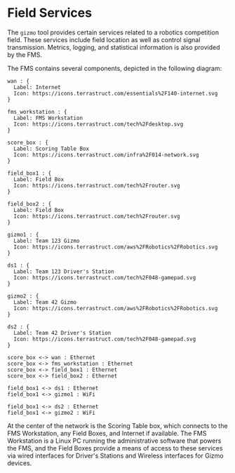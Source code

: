 # Field Services

The `gizmo` tool provides certain services related to a robotics
competition field.  These services include field location as well as
control signal transmission.  Metrics, logging, and statistical
information is also provided by the FMS.

The FMS contains several components, depicted in the following diagram:


```d2
wan : {
  Label: Internet
  Icon: https://icons.terrastruct.com/essentials%2F140-internet.svg
}

fms_workstation : {
  Label: FMS Workstation
  Icon: https://icons.terrastruct.com/tech%2Fdesktop.svg
}

score_box : {
  Label: Scoring Table Box
  Icon: https://icons.terrastruct.com/infra%2F014-network.svg
}

field_box1 : {
  Label: Field Box
  Icon: https://icons.terrastruct.com/tech%2Frouter.svg
}

field_box2 : {
  Label: Field Box
  Icon: https://icons.terrastruct.com/tech%2Frouter.svg
}

gizmo1 : {
  Label: Team 123 Gizmo
  Icon: https://icons.terrastruct.com/aws%2FRobotics%2FRobotics.svg
}

ds1 : {
  Label: Team 123 Driver's Station
  Icon: https://icons.terrastruct.com/tech%2F048-gamepad.svg
}

gizmo2 : {
  Label: Team 42 Gizmo
  Icon: https://icons.terrastruct.com/aws%2FRobotics%2FRobotics.svg
}

ds2 : {
  Label: Team 42 Driver's Station
  Icon: https://icons.terrastruct.com/tech%2F048-gamepad.svg
}

score_box <-> wan : Ethernet
score_box <-> fms_workstation : Ethernet
score_box <-> field_box1 : Ethernet
score_box <-> field_box2 : Ethernet

field_box1 <-> ds1 : Ethernet
field_box1 <-> gizmo1 : WiFi

field_box1 <-> ds2 : Ethernet
field_box1 <-> gizmo2 : WiFi
```

At the center of the network is the Scoring Table box, which connects
to the FMS Workstation, any Field Boxes, and Internet if available.
The FMS Workstation is a Linux PC running the administrative software
that powers the FMS, and the Field Boxes provide a means of access to
these services via wired interfaces for Driver's Stations and Wireless
interfaces for Gizmo devices.
